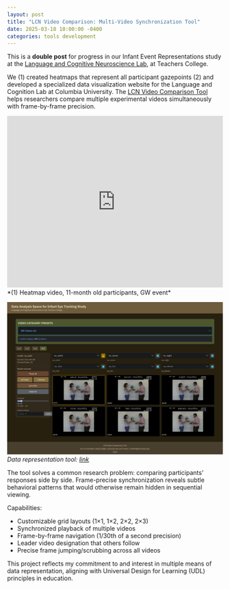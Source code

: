 ```yaml
---
layout: post
title: "LCN Video Comparison: Multi-Video Synchronization Tool"
date: 2025-03-18 10:00:00 -0400
categories: tools development
---
```


This is a **double post** for progress in our Infant Event Representations study at the [Language and Cognitive Neuroscience Lab](https://www.tc.columbia.edu/lcl/), at Teachers College.

We (1) created heatmaps that represent all participant gazepoints (2) and developed a specialized data visualization website for the Language and Cognition Lab at Columbia University. The [LCN Video Comparison Tool](https://yurigushiken.github.io/LCN-video-viewer/) helps researchers compare multiple experimental videos simultaneously with frame-by-frame precision.

<iframe width="100%" height="400" src="https://www.youtube.com/embed/LjDz26i2shU" frameborder="0" allow="accelerometer; autoplay; clipboard-write; encrypted-media; gyroscope; picture-in-picture" allowfullscreen></iframe>
*(1) Heatmap video, 11-month old participants, GW event*

![LCN Video Comparison Tool Screenshot](/media/eir-data-visualization.png)
*Data representation tool: [link](https://yurigushiken.github.io/LCN-video-viewer/)*

The tool solves a common research problem: comparing participants' responses side by side. Frame-precise synchronization reveals subtle behavioral patterns that would otherwise remain hidden in sequential viewing.

Capabilities:
- Customizable grid layouts (1×1, 1×2, 2×2, 2×3)
- Synchronized playback of multiple videos
- Frame-by-frame navigation (1/30th of a second precision)
- Leader video designation that others follow
- Precise frame jumping/scrubbing across all videos

This project reflects my commitment to and interest in multiple means of data representation, aligning with Universal Design for Learning (UDL) principles in education.